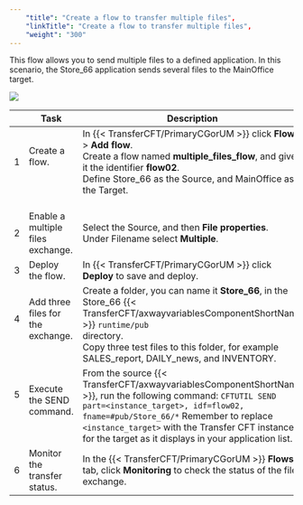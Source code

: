 ```yaml
---
    "title": "Create a flow to transfer multiple files",
    "linkTitle": "Create a flow to transfer multiple files",
    "weight": "300"
---
```

This flow allows you to send multiple files to a defined application. In this scenario, the Store_66 application sends several files to the MainOffice target.

![](/Images/TransferCFT/TransferCFT_Multiple_send_w_CG.png)


|   | Task  | Description  | Details  |
| --- | --- | --- | --- |
| 1<br/> <br/>  | Create a flow.<br/> <br/> <br />  | In {{< TransferCFT/PrimaryCGorUM  >}} click ****Flows**** &gt; ****Add flow****.<br/> Create a flow named ****multiple_files_flow****, and give it the identifier ****flow02****.<br/> Define Store_66 as the Source, and MainOffice as the Target.<br/> <br />  | [![](/Images/TransferCFT/mapArrow.png)](../intro_cg_task_catalog/t_multiple_filesflow)  |
| 2<br/>  | Enable a multiple files exchange.<br/>  | Select the Source, and then ****File properties****.<br/> Under Filename select ****Multiple****.<br/>  | [![](/Images/TransferCFT/mapArrow.png)](../intro_cg_task_catalog/t_multiple_files)  |
| 3<br/>  | Deploy the flow.<br/>  | In {{< TransferCFT/PrimaryCGorUM  >}} click ****Deploy**** to save and deploy.<br/>  | [![](/Images/TransferCFT/mapArrow.png)](../intro_cg_task_catalog/t_savedeployflow)  |
| 4<br/> <br/>  | Add three files for the exchange.<br/> <br/>  | Create a folder, you can name it ****Store_66****, in the Store_66 {{< TransferCFT/axwayvariablesComponentShortName  >}} <code>runtime/pub </code>directory.<br/> Copy three test files to this folder, for example SALES_report, DAILY_news, and INVENTORY.<br/>  |   |
| 5<br/> <br/> <br/>  | Execute the SEND command.<br/> <br/>  | From the source {{< TransferCFT/axwayvariablesComponentShortName  >}}, run the following command: <code>CFTUTIL SEND part=&lt;instance_target&gt;, idf=flow02, fname=#pub/Store_66/*</code> Remember to replace <code>&lt;instance_target&gt;</code> with the Transfer CFT instance for the target as it displays in your application list.<br/>  | [![](/Images/TransferCFT/mapArrow.png)](../../../../../c_intro_userinterfaces/about_cftutil)  |
| 6  | Monitor the transfer status.  | In the {{< TransferCFT/PrimaryCGorUM  >}} ****Flows**** tab, click ****Monitoring**** to check the status of the file exchange.  | [![](/Images/TransferCFT/mapArrow.png)](../intro_cg_task_catalog/c_flow_monitoring)  |

